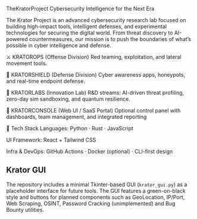 TheKratorProject
Cybersecurity Intelligence for the Next Era

The Krator Project is an advanced cybersecurity research lab focused on building high-impact tools, intelligent defenses, and experimental technologies for securing the digital world. From threat discovery to AI-powered countermeasures, our mission is to push the boundaries of what’s possible in cyber intelligence and defense.




⚔️ KRATOROPS (Offense Division)
Red teaming, exploitation, and lateral movement tools.

🧷 KRATORSHIELD (Defense Division)
Cyber awareness apps, honeypots, and real-time endpoint defense.

🧬 KRATORLABS (Innovation Lab)
R&D streams: AI-driven threat profiling, zero-day sim sandboxing, and quantum resilience.

💼 KRATORCONSOLE (Web UI / SaaS Portal)
Optional control panel with dashboards, team management, and integrated reporting

🔧 Tech Stack
Languages: Python · Rust · JavaScript

UI Framework: React + Tailwind CSS

Infra & DevOps: GitHub Actions · Docker (optional) · CLI-first design


## Krator GUI

The repository includes a minimal Tkinter-based GUI (`krator_gui.py`) as a placeholder interface for future tools. The GUI features a green-on-black style and buttons for planned components such as GeoLocation, IP/Port, Web Scraping, OSINT, Password Cracking (unimplemented) and Bug Bounty utilities.
